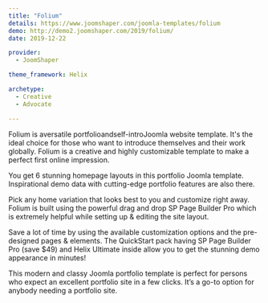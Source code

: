 ```yaml
---
title: "Folium"
details: https://www.joomshaper.com/joomla-templates/folium
demo: http://demo2.joomshaper.com/2019/folium/
date: 2019-12-22

provider:
  - JoomShaper

theme_framework: Helix

archetype:
  - Creative
  - Advocate

---
```


Folium is aversatile portfolioandself-introJoomla website template. It's the ideal choice for those who want to introduce themselves and their work globally. Folium is a creative and highly customizable template to make a perfect first online impression.

You get 6 stunning homepage layouts in this portfolio Joomla template. Inspirational demo data with cutting-edge portfolio features are also there.

Pick any home variation that looks best to you and customize right away. Folium is built using the powerful drag and drop SP Page Builder Pro which is extremely helpful while setting up & editing the site layout.

Save a lot of time by using the available customization options and the pre-designed pages & elements. The QuickStart pack having SP Page Builder Pro (save $49) and Helix Ultimate inside allow you to get the stunning demo appearance in minutes!

This modern and classy Joomla portfolio template is perfect for persons who expect an excellent portfolio site in a few clicks. It’s a go-to option for anybody needing a portfolio site.



